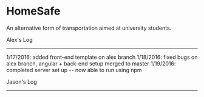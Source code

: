 # HomeSafe
An alternative form of transportation aimed at university students.



Alex's Log
**********
1/17/2016: added front-end template on alex branch 1/18/2016: fixed bugs on alex branch, angular + back-end setup merged to master 1/19/2016: completed server set up -- now able to run using npm



Jason's Log
**********
